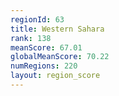 ```yaml
---
regionId: 63
title: Western Sahara
rank: 138
meanScore: 67.01
globalMeanScore: 70.22
numRegions: 220
layout: region_score
---
```

